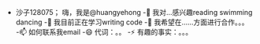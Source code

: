  - 沙子128075； 嗨，我是@huangyehong
 -👀 我对…感兴趣reading swimming dancing 
 -🌱 我目前正在学习writing code
 -💞️ 我希望在……方面进行合作。。。
 -📫 如何联系我email
 -😄 代词：。。
 -⚡ 有趣的事实：。。。

<!---
黄叶红/黄叶红是✨ 特殊的✨ 因为它的`README.md`（此文件）出现在GitHub配置文件中。
您可以单击预览链接查看更改。
 ---&#62;
